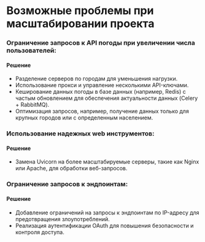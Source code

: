 # Возможные проблемы при масштабировании проекта

### Ограничение запросов к API погоды при увеличении числа пользователей:
#### Решение
 - Разделение серверов по городам для уменьшения нагрузки.
 - Использование прокси и управление несколькими API-ключами.
 - Кеширование данных погоды в базе данных (например, Redis) с частым обновлением для обеспечения актуальности данных (Celery + RabbitMQ).
 - Оптимизация запросов, например, получение данных только для крупных городов или с определенным населением.

### Использование надежных web инструментов:
#### Решение
 - Замена Uvicorn на более масштабируемые серверы, такие как Nginx или Apache, для обработки веб-запросов.

### Ограничение запросов к эндпоинтам:
#### Решение
 - Добавление ограничений на запросы к эндпоинтам по IP-адресу для предотвращения злоупотреблений.
 - Реализация аутентификации OAuth для повышения безопасности и контроля доступа.
